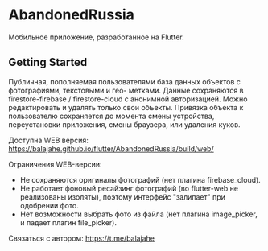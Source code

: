 # AbandonedRussia

Мобильное приложение, разработанное на Flutter.

## Getting Started
Публичная, пополняемая пользователями база данных объектов с фотографиями, текстовыми и гео- метками. Данные сохраняются в firestore-firebase / firestore-cloud с анонимной авторизацией. Можно редактировать и удалять только свои объекты. Привязка объекта к пользователю сохраняется до момента смены устройства, переустановки приложения, смены браузера, или удаления куков.<br>

Доступна WEB версия: https://balajahe.github.io/flutter/AbandonedRussia/build/web/

Ограничения WEB-версии:
- Не сохраняются оригиналы фотографий (нет плагина firebase_cloud).
- Не работает фоновый ресайзинг фотографий (во flutter-web не реализованы изоляты), поэтому интерфейс "залипает" при одобрении фото.
- Нет возможности выбрать фото из файла (нет плагина image_picker, и падает плагин file_picker).

Связаться с автором: https://t.me/balajahe
